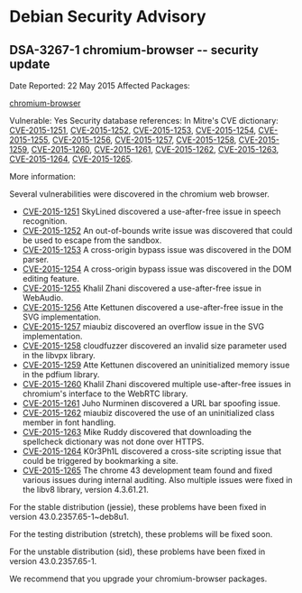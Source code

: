 
Debian Security Advisory
========================


DSA-3267-1 chromium-browser -- security update
----------------------------------------------



Date Reported:
22 May 2015
Affected Packages:

[chromium-browser](https://packages.debian.org/src:chromium-browser)

Vulnerable:
Yes
Security database references:
In Mitre's CVE dictionary: [CVE-2015-1251](https://security-tracker.debian.org/tracker/CVE-2015-1251), [CVE-2015-1252](https://security-tracker.debian.org/tracker/CVE-2015-1252), [CVE-2015-1253](https://security-tracker.debian.org/tracker/CVE-2015-1253), [CVE-2015-1254](https://security-tracker.debian.org/tracker/CVE-2015-1254), [CVE-2015-1255](https://security-tracker.debian.org/tracker/CVE-2015-1255), [CVE-2015-1256](https://security-tracker.debian.org/tracker/CVE-2015-1256), [CVE-2015-1257](https://security-tracker.debian.org/tracker/CVE-2015-1257), [CVE-2015-1258](https://security-tracker.debian.org/tracker/CVE-2015-1258), [CVE-2015-1259](https://security-tracker.debian.org/tracker/CVE-2015-1259), [CVE-2015-1260](https://security-tracker.debian.org/tracker/CVE-2015-1260), [CVE-2015-1261](https://security-tracker.debian.org/tracker/CVE-2015-1261), [CVE-2015-1262](https://security-tracker.debian.org/tracker/CVE-2015-1262), [CVE-2015-1263](https://security-tracker.debian.org/tracker/CVE-2015-1263), [CVE-2015-1264](https://security-tracker.debian.org/tracker/CVE-2015-1264), [CVE-2015-1265](https://security-tracker.debian.org/tracker/CVE-2015-1265).  

More information:

Several vulnerabilities were discovered in the chromium web browser.


* [CVE-2015-1251](https://security-tracker.debian.org/tracker/CVE-2015-1251)
SkyLined discovered a use-after-free issue in speech
 recognition.
* [CVE-2015-1252](https://security-tracker.debian.org/tracker/CVE-2015-1252)
An out-of-bounds write issue was discovered that could be used to
 escape from the sandbox.
* [CVE-2015-1253](https://security-tracker.debian.org/tracker/CVE-2015-1253)
A cross-origin bypass issue was discovered in the DOM parser.
* [CVE-2015-1254](https://security-tracker.debian.org/tracker/CVE-2015-1254)
A cross-origin bypass issue was discovered in the DOM editing
 feature.
* [CVE-2015-1255](https://security-tracker.debian.org/tracker/CVE-2015-1255)
Khalil Zhani discovered a use-after-free issue in WebAudio.
* [CVE-2015-1256](https://security-tracker.debian.org/tracker/CVE-2015-1256)
Atte Kettunen discovered a use-after-free issue in the SVG
 implementation.
* [CVE-2015-1257](https://security-tracker.debian.org/tracker/CVE-2015-1257)
miaubiz discovered an overflow issue in the SVG implementation.
* [CVE-2015-1258](https://security-tracker.debian.org/tracker/CVE-2015-1258)
cloudfuzzer discovered an invalid size parameter used in the
 libvpx library.
* [CVE-2015-1259](https://security-tracker.debian.org/tracker/CVE-2015-1259)
Atte Kettunen discovered an uninitialized memory issue in the
 pdfium library.
* [CVE-2015-1260](https://security-tracker.debian.org/tracker/CVE-2015-1260)
Khalil Zhani discovered multiple use-after-free issues in chromium's
 interface to the WebRTC library.
* [CVE-2015-1261](https://security-tracker.debian.org/tracker/CVE-2015-1261)
Juho Nurminen discovered a URL bar spoofing issue.
* [CVE-2015-1262](https://security-tracker.debian.org/tracker/CVE-2015-1262)
miaubiz discovered the use of an uninitialized class member in
 font handling.
* [CVE-2015-1263](https://security-tracker.debian.org/tracker/CVE-2015-1263)
Mike Ruddy discovered that downloading the spellcheck dictionary
 was not done over HTTPS.
* [CVE-2015-1264](https://security-tracker.debian.org/tracker/CVE-2015-1264)
K0r3Ph1L discovered a cross-site scripting issue that could be
 triggered by bookmarking a site.
* [CVE-2015-1265](https://security-tracker.debian.org/tracker/CVE-2015-1265)
The chrome 43 development team found and fixed various issues
 during internal auditing. Also multiple issues were fixed in
 the libv8 library, version 4.3.61.21.


For the stable distribution (jessie), these problems have been fixed in
version 43.0.2357.65-1~deb8u1.


For the testing distribution (stretch), these problems will be fixed soon.


For the unstable distribution (sid), these problems have been fixed in
version 43.0.2357.65-1.


We recommend that you upgrade your chromium-browser packages.





